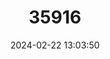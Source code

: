 ---
title: "35916"
category: "Mezoneuron nhatrangense"
draft: false
date: 2024-02-22 13:03:50
languages:
  Vietnamese: ["Day Moc Meo"]
---